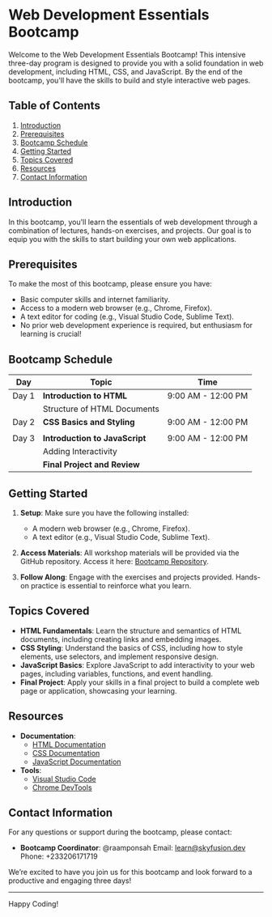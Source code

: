 # Web Development Essentials Bootcamp

Welcome to the Web Development Essentials Bootcamp! This intensive three-day program is designed to provide you with a solid foundation in web development, including HTML, CSS, and JavaScript. By the end of the bootcamp, you'll have the skills to build and style interactive web pages.

## Table of Contents

1. [Introduction](#introduction)
2. [Prerequisites](#prerequisites)
3. [Bootcamp Schedule](#bootcamp-schedule)
4. [Getting Started](#getting-started)
5. [Topics Covered](#topics-covered)
6. [Resources](#resources)
7. [Contact Information](#contact-information)

## Introduction

In this bootcamp, you'll learn the essentials of web development through a combination of lectures, hands-on exercises, and projects. Our goal is to equip you with the skills to start building your own web applications.

## Prerequisites

To make the most of this bootcamp, please ensure you have:

- Basic computer skills and internet familiarity.
- Access to a modern web browser (e.g., Chrome, Firefox).
- A text editor for coding (e.g., Visual Studio Code, Sublime Text).
- No prior web development experience is required, but enthusiasm for learning is crucial!

## Bootcamp Schedule

| **Day** | **Topic**                      | **Time**        |
|---------|--------------------------------|-----------------|
| Day 1   | **Introduction to HTML**        | 9:00 AM - 12:00 PM |
|         | Structure of HTML Documents     | |
| Day 2   | **CSS Basics and Styling**      | 9:00 AM - 12:00 PM |
|         |      |  |
| Day 3   | **Introduction to JavaScript**  | 9:00 AM - 12:00 PM |
|         | Adding Interactivity            |   |
|         | **Final Project and Review**    |  |

## Getting Started

1. **Setup**: Make sure you have the following installed:
    - A modern web browser (e.g., Chrome, Firefox).
    - A text editor (e.g., Visual Studio Code, Sublime Text).

2. **Access Materials**: All workshop materials will be provided via the GitHub repository. Access it here: [Bootcamp Repository](https://github.com/your-repo/web-development-bootcamp).

3. **Follow Along**: Engage with the exercises and projects provided. Hands-on practice is essential to reinforce what you learn.

## Topics Covered

- **HTML Fundamentals**: Learn the structure and semantics of HTML documents, including creating links and embedding images.
- **CSS Styling**: Understand the basics of CSS, including how to style elements, use selectors, and implement responsive design.
- **JavaScript Basics**: Explore JavaScript to add interactivity to your web pages, including variables, functions, and event handling.
- **Final Project**: Apply your skills in a final project to build a complete web page or application, showcasing your learning.

## Resources

- **Documentation**:
    - [HTML Documentation](https://developer.mozilla.org/en-US/docs/Web/HTML)
    - [CSS Documentation](https://developer.mozilla.org/en-US/docs/Web/CSS)
    - [JavaScript Documentation](https://developer.mozilla.org/en-US/docs/Web/JavaScript)
- **Tools**:
    - [Visual Studio Code](https://code.visualstudio.com/)
    - [Chrome DevTools](https://developer.chrome.com/docs/devtools/)

## Contact Information

For any questions or support during the bootcamp, please contact:

- **Bootcamp Coordinator**: @raamponsah 
  Email: learn@skyfusion.dev
  Phone: +233206171719

We’re excited to have you join us for this bootcamp and look forward to a productive and engaging three days!

---

Happy Coding!
